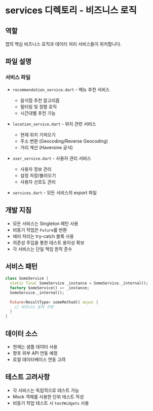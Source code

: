 # services 디렉토리 - 비즈니스 로직

## 역할
앱의 핵심 비즈니스 로직과 데이터 처리 서비스들이 위치합니다.

## 파일 설명

### 서비스 파일
- `recommendation_service.dart` - 메뉴 추천 서비스
  - 음식점 추천 알고리즘
  - 필터링 및 정렬 로직
  - 시간대별 추천 기능

- `location_service.dart` - 위치 관련 서비스
  - 현재 위치 가져오기
  - 주소 변환 (Geocoding/Reverse Geocoding)
  - 거리 계산 (Haversine 공식)

- `user_service.dart` - 사용자 관리 서비스
  - 사용자 정보 관리
  - 설정 저장/불러오기
  - 사용자 선호도 관리

- `services.dart` - 모든 서비스의 export 파일

## 개발 지침
- 모든 서비스는 Singleton 패턴 사용
- 비동기 작업은 `Future`를 반환
- 에러 처리는 try-catch 블록 사용
- 의존성 주입을 통한 테스트 용이성 확보
- 각 서비스는 단일 책임 원칙 준수

## 서비스 패턴
```dart
class SomeService {
  static final SomeService _instance = SomeService._internal();
  factory SomeService() => _instance;
  SomeService._internal();
  
  Future<ResultType> someMethod() async {
    // 비즈니스 로직 구현
  }
}
```

## 데이터 소스
- 현재는 샘플 데이터 사용
- 향후 외부 API 연동 예정
- 로컬 데이터베이스 연동 고려

## 테스트 고려사항
- 각 서비스는 독립적으로 테스트 가능
- Mock 객체를 사용한 단위 테스트 작성
- 비동기 작업 테스트 시 `testWidgets` 사용 